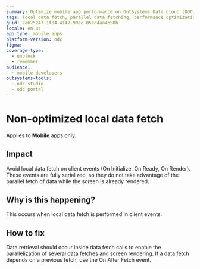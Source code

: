 ```yaml
---
summary: Optimize mobile app performance on OutSystems Data Cloud (ODC) by avoiding local data fetch in client events and utilize parallel data fetching.
tags: local data fetch, parallel data fetching, performance optimization, client events, mobile apps development
guid: 2a625247-1f84-4147-99ee-05ed4aa4658b
locale: en-us
app_type: mobile apps
platform-version: odc
figma:
coverage-type:
  - unblock
  - remember
audience:
  - mobile developers
outsystems-tools:
  - odc studio
  - odc portal
---
```

# Non-optimized local data fetch

<div class="info" markdown="1">

Applies to **Mobile** apps only.

</div>

## Impact

Avoid local data fetch on client events (On Initialize, On Ready, On Render). These events are fully serialized, so they do not take advantage of the parallel fetch of data while the screen is already rendered.

## Why is this happening? 

This occurs when local data fetch is performed in client events. 

## How to fix

Data retrieval should occur inside data fetch calls to enable the parallelization of several data fetches and screen rendering. If a data fetch depends on a previous fetch, use the On After Fetch event.
